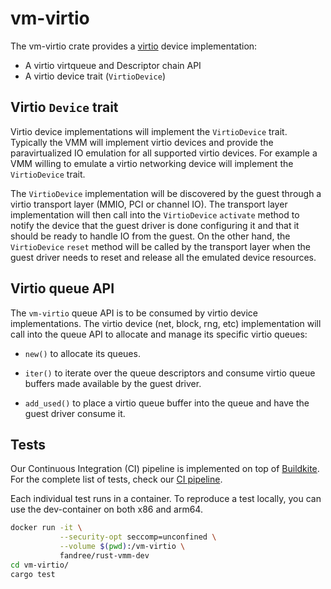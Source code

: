 # vm-virtio

The vm-virtio crate provides a [virtio](https://www.oasis-open.org/committees/tc_home.php?wg_abbrev=virtio)
device implementation:

* A virtio virtqueue and Descriptor chain API
* A virtio device trait (`VirtioDevice`)

## Virtio `Device` trait

Virtio device implementations will implement the `VirtioDevice` trait.
Typically the VMM will implement virtio devices and provide the paravirtualized
IO emulation for all supported virtio devices. For example a VMM willing to emulate
a virtio networking device will implement the `VirtioDevice` trait.

The `VirtioDevice` implementation will be discovered by the guest through a virtio
transport layer (MMIO, PCI or channel IO). The transport layer implementation will
then call into the `VirtioDevice` `activate` method to notify the device that the
guest driver is done configuring it and that it should be ready to handle IO from
the guest.
On the other hand, the `VirtioDevice` `reset` method will be called by the transport
layer when the guest driver needs to reset and release all the emulated device resources.

## Virtio queue API

The `vm-virtio` queue API is to be consumed by virtio device implementations.
The virtio device (net, block, rng, etc) implementation will call into the
queue API to allocate and manage its specific virtio queues:

* `new()` to allocate its queues.

* `iter()` to iterate over the queue descriptors and consume virtio queue
  buffers made available by the guest driver.

* `add_used()` to place a virtio queue buffer into the queue and have the
  guest driver consume it.

## Tests

Our Continuous Integration (CI) pipeline is implemented on top of
[Buildkite](https://buildkite.com/).
For the complete list of tests, check our
[CI pipeline](https://buildkite.com/rust-vmm/vm-virtio-ci).

Each individual test runs in a container. To reproduce a test locally, you can
use the dev-container on both x86 and arm64.

```bash
docker run -it \
           --security-opt seccomp=unconfined \
           --volume $(pwd):/vm-virtio \
           fandree/rust-vmm-dev
cd vm-virtio/
cargo test
```
